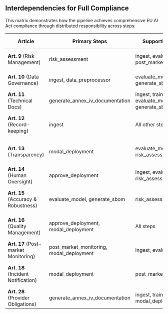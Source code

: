 ## Interdependencies for Full Compliance

This matrix demonstrates how the pipeline achieves comprehensive EU AI Act compliance through distributed responsibility across steps:

| Article                              | Primary Steps                            | Supporting Steps                                   | Complete When                                |
| ------------------------------------ | ---------------------------------------- | -------------------------------------------------- | -------------------------------------------- |
| **Art. 9** (Risk Management)         | risk_assessment                          | ingest, evaluate_model, post_market_monitoring     | Risk register complete with mitigations      |
| **Art. 10** (Data Governance)        | ingest, data_preprocessor                | evaluate_model, generate_sbom                      | Data quality profiled and documented         |
| **Art. 11** (Technical Docs)         | generate_annex_iv_documentation          | ingest, train_model, evaluate_model, generate_sbom | Annex IV documentation generated             |
| **Art. 12** (Record-keeping)         | ingest                                   | All other steps                                    | Comprehensive logging throughout pipeline    |
| **Art. 13** (Transparency)           | modal_deployment                         | evaluate_model, risk_assessment                    | Model card and user information complete     |
| **Art. 14** (Human Oversight)        | approve_deployment                       | ingest, evaluate_model, risk_assessment            | Human review with approval record            |
| **Art. 15** (Accuracy & Robustness)  | evaluate_model, generate_sbom            | risk_assessment                                    | Performance metrics documented and evaluated |
| **Art. 16** (Quality Management)     | approve_deployment, modal_deployment     | All steps                                          | Quality management system implemented        |
| **Art. 17** (Post-market Monitoring) | post_market_monitoring, modal_deployment | ingest, evaluate_model                             | Monitoring plan implemented with thresholds  |
| **Art. 18** (Incident Notification)  | modal_deployment                         | post_market_monitoring                             | Incident reporting mechanism established     |
| **Art. 28** (Provider Obligations)   | generate_annex_iv_documentation          | ingest, train_model, modal_deployment              | All compliance documentation available       |
